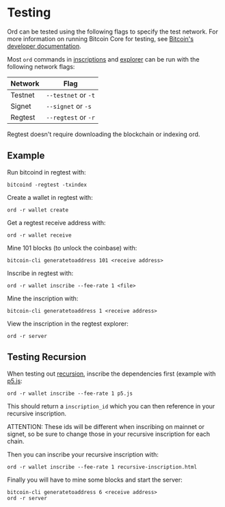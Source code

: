 Testing
=======

Ord can be tested using the following flags to specify the test network. For more
information on running Bitcoin Core for testing, see [Bitcoin's developer documentation](https://developer.bitcoin.org/examples/testing.html).

Most `ord` commands in [inscriptions](inscriptions.md) and [explorer](explorer.md)
can be run with the following network flags:

| Network | Flag |
|---------|------|
| Testnet | `--testnet` or `-t` |
| Signet  | `--signet` or `-s` |
| Regtest | `--regtest` or `-r` |

Regtest doesn't require downloading the blockchain or indexing ord.

Example
-------

Run bitcoind in regtest with:
```
bitcoind -regtest -txindex
```
Create a wallet in regtest with:
```
ord -r wallet create
```
Get a regtest receive address with:
```
ord -r wallet receive
```
Mine 101 blocks (to unlock the coinbase) with:
```
bitcoin-cli generatetoaddress 101 <receive address>
```
Inscribe in regtest with:
```
ord -r wallet inscribe --fee-rate 1 <file>
```
Mine the inscription with:
```
bitcoin-cli generatetoaddress 1 <receive address>
```
View the inscription in the regtest explorer:
```
ord -r server
```

Testing Recursion
-----------------

When testing out [recursion](../inscriptions/recursion.md), inscribe the
dependencies first (example with [p5.js](https://p5js.org):
```
ord -r wallet inscribe --fee-rate 1 p5.js
```
This should return a `inscription_id` which you can then reference in your
recursive inscription.

ATTENTION: These ids will be different when inscribing on
mainnet or signet, so be sure to change those in your recursive inscription for
each chain.

Then you can inscribe your recursive inscription with:
```
ord -r wallet inscribe --fee-rate 1 recursive-inscription.html
```
Finally you will have to mine some blocks and start the server:
```
bitcoin-cli generatetoaddress 6 <receive address>
ord -r server
```
